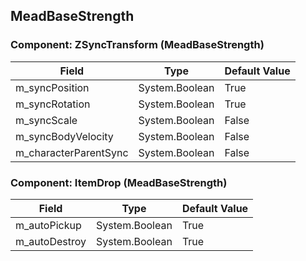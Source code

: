 ## MeadBaseStrength

### Component: ZSyncTransform (MeadBaseStrength)

|Field|Type|Default Value|
|-----|----|-------------|
|m_syncPosition|System.Boolean|True|
|m_syncRotation|System.Boolean|True|
|m_syncScale|System.Boolean|False|
|m_syncBodyVelocity|System.Boolean|False|
|m_characterParentSync|System.Boolean|False|

### Component: ItemDrop (MeadBaseStrength)

|Field|Type|Default Value|
|-----|----|-------------|
|m_autoPickup|System.Boolean|True|
|m_autoDestroy|System.Boolean|True|

